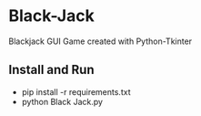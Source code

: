 # Black-Jack
Blackjack GUI Game created with Python-Tkinter

## Install and Run
* pip install -r requirements.txt
* python Black Jack.py
